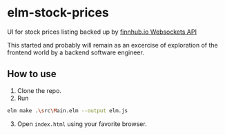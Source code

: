 # elm-stock-prices

UI for stock prices listing backed up by [finnhub.io Websockets API](https://finnhub.io/docs/api#websocket-price)

This started and probably will remain as an excercise of exploration of the frontend world by a backend software engineer.

## How to use

1. Clone the repo.
2. Run

```bash
elm make .\src\Main.elm --output elm.js
```

3. Open `index.html` using your favorite browser.

